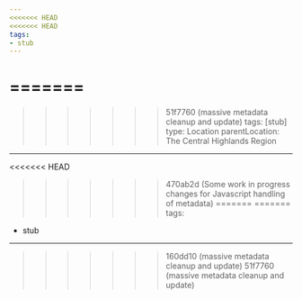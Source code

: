 ```yaml
---
<<<<<<< HEAD
<<<<<<< HEAD
tags:
- stub
---
```

=======
=======
>>>>>>> 51f7760 (massive metadata cleanup and update)
tags: [stub]
type: Location
parentLocation: The Central Highlands Region
---
<<<<<<< HEAD
>>>>>>> 470ab2d (Some work in progress changes for Javascript handling of metadata)
=======
=======
tags:
- stub
---
>>>>>>> 160dd10 (massive metadata cleanup and update)
>>>>>>> 51f7760 (massive metadata cleanup and update)
